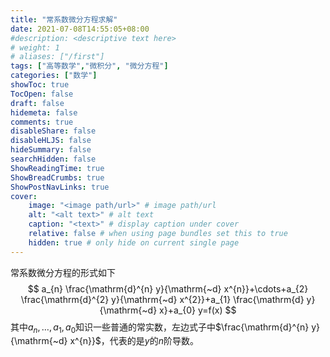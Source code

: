 ```yaml
---
title: "常系数微分方程求解"
date: 2021-07-08T14:55:05+08:00
#description: <descriptive text here>
# weight: 1
# aliases: ["/first"]
tags: ["高等数学","微积分", "微分方程"]
categories: ["数学"]
showToc: true
TocOpen: false
draft: false
hidemeta: false
comments: true
disableShare: false
disableHLJS: false
hideSummary: false
searchHidden: false
ShowReadingTime: true
ShowBreadCrumbs: true
ShowPostNavLinks: true
cover:
    image: "<image path/url>" # image path/url
    alt: "<alt text>" # alt text
    caption: "<text>" # display caption under cover
    relative: false # when using page bundles set this to true
    hidden: true # only hide on current single page
---
```


常系数微分方程的形式如下
$$
a_{n} \frac{\mathrm{d}^{n} y}{\mathrm{~d} x^{n}}+\cdots+a_{2} \frac{\mathrm{d}^{2} y}{\mathrm{~d} x^{2}}+a_{1} \frac{\mathrm{d} y}{\mathrm{~d} x}+a_{0} y=f(x)
$$
其中$a_n,\ldots,a_1,a_0$知识一些普通的常实数，左边式子中$\frac{\mathrm{d}^{n} y}{\mathrm{~d} x^{n}}$，代表的是$y$的$n$阶导数。

